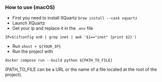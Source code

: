 ### How to use (macOS)
- First you need to install XQuartz `brew install --cask xquartz`
- Launch XQuartz
- Get your ip and replace it in the `.env` file
```
IP=$(ifconfig en0 | grep inet | awk '$1=="inet" {print $2}')
```
- Run `xhost + ${YOUR_IP}`
- Run the project with
```
docker compose run --build python ${PATH_TO_FILE}
``` 
(PATH_TO_FILE can be a URL or the name of a file located at the root of the project).